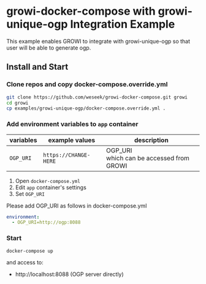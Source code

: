 growi-docker-compose with growi-unique-ogp Integration Example
=====================================================

This example enables GROWI to integrate with growi-unique-ogp
so that user will be able to generate ogp.

Install and Start
------------------

### Clone repos and copy docker-compose.override.yml

```bash
git clone https://github.com/weseek/growi-docker-compose.git growi
cd growi
cp examples/growi-unique-ogp/docker-compose.override.yml .
```

### Add environment variables to `app` container

| variables               | example values                  | description                                                                                                       |
| ----------------------- | ------------------------------- | ----------------------------------------------------------------------------------------------------------------- |
| `OGP_URI`            | `https://CHANGE-HERE` | OGP_URI<br>which can be accessed from GROWI |


1. Open `docker-compose.yml`
2. Edit `app` container's settings
  1. Set `OGP_URI`

Please add OGP_URI as follows in docker-compose.yml
```yml
environment:
  - OGP_URI=http://ogp:8088
```

### Start

```bash
docker-compose up
```

and access to:

* http://localhost:8088 (OGP server directly)

